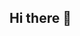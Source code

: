 ## Hi there 👋

<!--
**eustefany2/eustefany2** is a ✨ _special_ ✨ repository because its `README.md` (this file) appears on your GitHub profile
# 🎬 Olá, eu sou [Seu Nome]!

## Sobre mim
💕 Apaixonado(a) por filmes de comédia romântica, onde o amor sempre encontra um jeito de fazer a gente rir e se emocionar.  
😂 Adoro aquela mistura perfeita de risadas, encontros desastrosos e finais felizes.  
🍿 Sempre pronto(a) para maratonar e discutir meus filmes favoritos do gênero!

---

## 🎥 Filmes favoritos de comédia romântica
- **10 Coisas que Eu Odeio em Você**  
- **Diário de uma paixão**  
-**As patricinhas de beverlihills**  
- **Simplesmente Acontece**  
- **Amor a Toda Prova**

---

## 🍿 Atividades & Hobbies
- Maratonar filmes com pipoca e amigos  
- Escrever resenhas e listas de recomendações  
- Discutir teorias e momentos engraçados do gênero  
- Assistir a clássicos e lançamentos românticos

